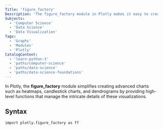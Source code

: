 ```yaml
---
Title: 'figure_factory'
Description: 'The figure_factory module in Plotly makes it easy to create complex charts like heatmaps and dendrograms with simple, high-level functions.'
Subjects:
  - 'Computer Science'
  - 'Data Science'
  - 'Data Visualization'
Tags:
  - 'Graphs'
  - 'Modules'
  - 'Plotly'
CatalogContent:
  - 'learn-python-3'
  - 'paths/computer-science'
  - 'paths/data-science'
  - 'paths/data-science-foundations'
---
```


In Plotly, the **figure_factory** module simplifies creating advanced charts such as heatmaps, candlestick charts, and dendrograms by providing high-level functions that manage the intricate details of these visualizations.

## Syntax

```pseudo 
import plotly.figure_factory as ff
```
